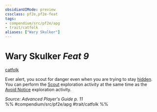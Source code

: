 ```yaml
---
obsidianUIMode: preview
cssclass: pf2e,pf2e-feat
tags:
- compendium/src/pf2e/apg
- trait/catfolk
aliases: ["Wary Skulker"]
---
```

# Wary Skulker  *Feat 9*  
[catfolk](../../Rules/traits/catfolk-b1.md)  


Ever alert, you scout for danger even when you are trying to stay [hidden](../../Rules/conditions.md#Hidden). You can perform the [Scout](../../Rules/actions/scout.md) exploration activity at the same time as the [Avoid Notice](../../Rules/actions/avoid-notice.md) exploration activity.

*Source: Advanced Player's Guide p. 11*  
%% #compendium/src/pf2e/apg #trait/catfolk %%